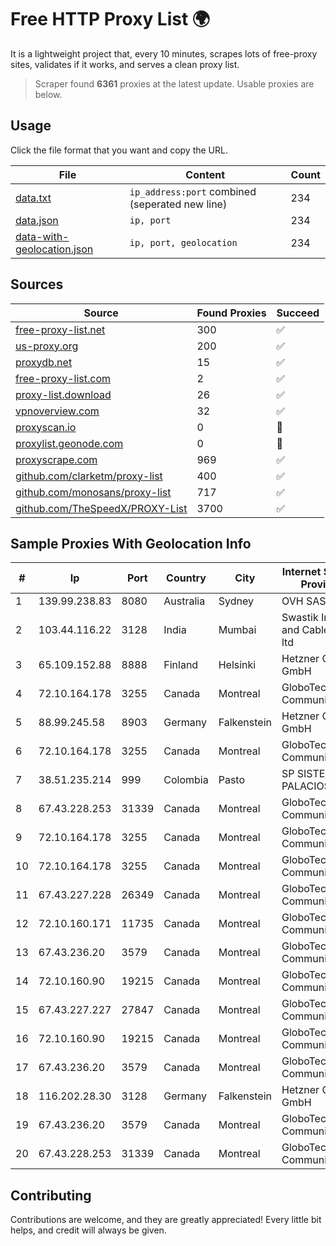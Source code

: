 
# Free HTTP Proxy List 🌍

It is a lightweight project that, every 10 minutes, scrapes lots of free-proxy sites, validates if it works, and serves a clean proxy list.


> Scraper found **6361** proxies at the latest update. Usable proxies are below.

## Usage

Click the file format that you want and copy the URL.


|File|Content|Count|
|----|-------|-----|
|[data.txt](https://raw.githubusercontent.com/themiralay/Proxy-List-World/master/data.txt)|`ip_address:port` combined (seperated new line)|234|
|[data.json](https://raw.githubusercontent.com/themiralay/Proxy-List-World/master/data.json)|`ip, port`|234|
|[data-with-geolocation.json](https://raw.githubusercontent.com/themiralay/Proxy-List-World/master/data-with-geolocation.json)|`ip, port, geolocation`|234|

## Sources

|Source|Found Proxies|Succeed|
|------|-------------|-------|
|[free-proxy-list.net](https://free-proxy-list.net)|300|✅|
|[us-proxy.org](https://www.us-proxy.org)|200|✅|
|[proxydb.net](http://proxydb.net)|15|✅|
|[free-proxy-list.com](https://free-proxy-list.com/?page=&port=&type%5B%5D=http&type%5B%5D=https&up_time=0&search=Search)|2|✅|
|[proxy-list.download](https://www.proxy-list.download/HTTP)|26|✅|
|[vpnoverview.com](https://vpnoverview.com/privacy/anonymous-browsing/free-proxy-servers)|32|✅|
|[proxyscan.io](https://www.proxyscan.io)|0|🚫|
|[proxylist.geonode.com](https://proxylist.geonode.com/api/proxy-list?limit=300&page=1&sort_by=lastChecked&sort_type=desc&protocols=http,https)|0|🚫|
|[proxyscrape.com](https://api.proxyscrape.com/v2/?request=displayproxies&protocol=http&timeout=10000&country=all&ssl=all&anonymity=all)|969|✅|
|[github.com/clarketm/proxy-list](https://raw.githubusercontent.com/clarketm/proxy-list/master/proxy-list-raw.txt)|400|✅|
|[github.com/monosans/proxy-list](https://raw.githubusercontent.com/monosans/proxy-list/main/proxies/http.txt)|717|✅|
|[github.com/TheSpeedX/PROXY-List](https://raw.githubusercontent.com/TheSpeedX/PROXY-List/master/http.txt)|3700|✅|


## Sample Proxies With Geolocation Info

|#|Ip|Port|Country|City|Internet Service Provider|
|-|--|----|-------|----|-------------------------|
|1|139.99.238.83|8080|Australia|Sydney|OVH SAS|
|2|103.44.116.22|3128|India|Mumbai|Swastik Internet and Cables pvt. ltd|
|3|65.109.152.88|8888|Finland|Helsinki|Hetzner Online GmbH|
|4|72.10.164.178|3255|Canada|Montreal|GloboTech Communications|
|5|88.99.245.58|8903|Germany|Falkenstein|Hetzner Online GmbH|
|6|72.10.164.178|3255|Canada|Montreal|GloboTech Communications|
|7|38.51.235.214|999|Colombia|Pasto|SP SISTEMAS PALACIOS LTDA|
|8|67.43.228.253|31339|Canada|Montreal|GloboTech Communications|
|9|72.10.164.178|3255|Canada|Montreal|GloboTech Communications|
|10|72.10.164.178|3255|Canada|Montreal|GloboTech Communications|
|11|67.43.227.228|26349|Canada|Montreal|GloboTech Communications|
|12|72.10.160.171|11735|Canada|Montreal|GloboTech Communications|
|13|67.43.236.20|3579|Canada|Montreal|GloboTech Communications|
|14|72.10.160.90|19215|Canada|Montreal|GloboTech Communications|
|15|67.43.227.227|27847|Canada|Montreal|GloboTech Communications|
|16|72.10.160.90|19215|Canada|Montreal|GloboTech Communications|
|17|67.43.236.20|3579|Canada|Montreal|GloboTech Communications|
|18|116.202.28.30|3128|Germany|Falkenstein|Hetzner Online GmbH|
|19|67.43.236.20|3579|Canada|Montreal|GloboTech Communications|
|20|67.43.228.253|31339|Canada|Montreal|GloboTech Communications|



## Contributing

Contributions are welcome, and they are greatly appreciated! Every
little bit helps, and credit will always be given.

